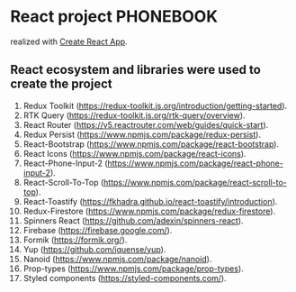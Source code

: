 # React project PHONEBOOK
realized  with
[Create React App](https://github.com/facebook/create-react-app). 

## React ecosystem and libraries were used to create the project 

1. Redux Toolkit (https://redux-toolkit.js.org/introduction/getting-started).
2. RTK Query (https://redux-toolkit.js.org/rtk-query/overview).
3. React Router (https://v5.reactrouter.com/web/guides/quick-start).
4. Redux Persist (https://www.npmjs.com/package/redux-persist).
5. React-Bootstrap (https://www.npmjs.com/package/react-bootstrap).
6. React Icons (https://www.npmjs.com/package/react-icons).
7. React-Phone-Input-2 (https://www.npmjs.com/package/react-phone-input-2).
8. React-Scroll-To-Top (https://www.npmjs.com/package/react-scroll-to-top).
9. React-Toastify (https://fkhadra.github.io/react-toastify/introduction).
10. Redux-Firestore (https://www.npmjs.com/package/redux-firestore).
11. Spinners React (https://github.com/adexin/spinners-react).
12. Firebase (https://firebase.google.com/).
13. Formik (https://formik.org/).
14. Yup (https://github.com/jquense/yup).
15. Nanoid (https://www.npmjs.com/package/nanoid).
16. Prop-types (https://www.npmjs.com/package/prop-types).
17. Styled components (https://styled-components.com/).


